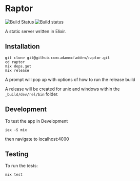 # Raptor

[![Build Status](https://travis-ci.org/adammcfadden/raptor.svg?branch=master)](https://travis-ci.org/adammcfadden/raptor)
[![Build status](https://ci.appveyor.com/api/projects/status/bqq9fnliqlbwti6i/branch/master?svg=true)](https://ci.appveyor.com/project/adammcfadden/raptor/branch/master)

A static server written in Elixir.

## Installation

```
git clone git@github.com:adammcfadden/raptor.git
cd raptor
mix deps.get
mix release
```

A prompt will pop up with options of how to run the release build

A release will be created for unix and windows within the `_build/dev/rel/bin` folder.

## Development

To test the app in Development
```
iex -S mix
```
then navigate to localhost:4000

## Testing

To run the tests:
```
mix test
```
